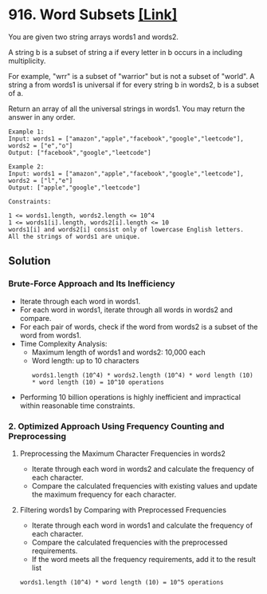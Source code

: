 # 916. Word Subsets [[Link]](https://leetcode.com/problems/word-subsets/description/?source=submission-noac)

You are given two string arrays words1 and words2.

A string b is a subset of string a if every letter in b occurs in a including multiplicity.

For example, "wrr" is a subset of "warrior" but is not a subset of "world".
A string a from words1 is universal if for every string b in words2, b is a subset of a.

Return an array of all the universal strings in words1. You may return the answer in any order.

```
Example 1:
Input: words1 = ["amazon","apple","facebook","google","leetcode"], words2 = ["e","o"]
Output: ["facebook","google","leetcode"]

Example 2:
Input: words1 = ["amazon","apple","facebook","google","leetcode"], words2 = ["l","e"]
Output: ["apple","google","leetcode"]
```

```
Constraints:

1 <= words1.length, words2.length <= 10^4
1 <= words1[i].length, words2[i].length <= 10
words1[i] and words2[i] consist only of lowercase English letters.
All the strings of words1 are unique.
```

## Solution 

###  Brute-Force Approach and Its Inefficiency

- Iterate through each word in words1.
- For each word in words1, iterate through all words in words2 and compare.
- For each pair of words, check if the word from words2 is a subset of the word from words1.
- Time Complexity Analysis:
  - Maximum length of words1 and words2: 10,000 each
  - Word length: up to 10 characters
    ```
    words1.length (10^4) * words2.length (10^4) * word length (10) * word length (10) = 10^10 operations
    ```
- Performing 10 billion operations is highly inefficient and impractical within reasonable time constraints. 
 

### 2. Optimized Approach Using Frequency Counting and Preprocessing

1. Preprocessing the Maximum Character Frequencies in words2
    - Iterate through each word in words2 and calculate the frequency of each character.
    - Compare the calculated frequencies with existing values and update the maximum frequency for each character.

2. Filtering words1 by Comparing with Preprocessed Frequencies
    - Iterate through each word in words1 and calculate the frequency of each character.
    - Compare the calculated frequencies with the preprocessed requirements.
    - If the word meets all the frequency requirements, add it to the result list
    ```
    words1.length (10^4) * word length (10) = 10^5 operations
    ```